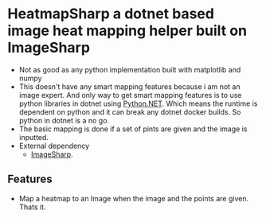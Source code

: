 # HeatmapSharp a dotnet based image heat mapping helper built on ImageSharp

- Not as good as any python implementation built with matplotlib and numpy
- This doesn't have any smart mapping features because i am not an image expert. And only way to get smart mapping features is to use python libraries in dotnet using [Python.NET](https://github.com/pythonnet/pythonnet). Which means the runtime is dependent on python and it can break any dotnet docker builds. So python in dotnet is a no go.
- The basic mapping is done if a set of pints are given and the image is inputted.
- External dependency
  -  [ImageSharp](https://github.com/SixLabors/ImageSharp).


## Features
- Map a heatmap to an Image when the image and the points are given. Thats it.